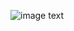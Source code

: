 ![image text](https://raw.github.com/KANG99/Kang-keras-style-transfer/master/results/09.png/images/Macau.jpg/StarryNight.jpg)
